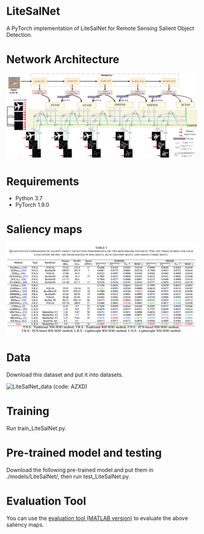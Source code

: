 # LiteSalNet
A PyTorch implementation of LiteSalNet for Remote Sensing Salient Object Detection.

# Network Architecture
![LiteSalNet Architecture](https://github.com/ai-kunkun/LiteSalNet/blob/main/image/LiteSalNet.png)

# Requirements
- Python 3.7
- PyTorch 1.9.0

# Saliency maps
![LiteSalNet Architecture](https://github.com/ai-kunkun/LiteSalNet/blob/main/image/table.png)

# Data
Download this dataset and put it into datasets.

![LiteSalNet_data](https://pan.baidu.com/s/1JXwvfIvSVv0lXrDaNwxXuQ?pwd=AZXD) (code: AZXD) 
# Training
Run train_LiteSalNet.py.

# Pre-trained model and testing
Download the following pre-trained model and put them in ./models/LiteSalNet/, then run test_LiteSalNet.py. 

# Evaluation Tool
You can use the [evaluation tool (MATLAB version)](https://github.com/MathLee/MatlabEvaluationTools) to evaluate the above saliency maps.
